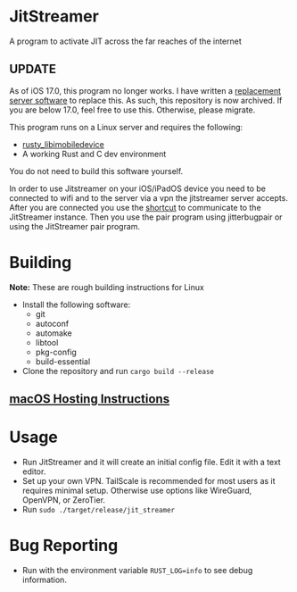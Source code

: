 # JitStreamer
A program to activate JIT across the far reaches of the internet

## UPDATE
As of iOS 17.0, this program no longer works. I have written a [replacement server software](https://github.com/jkcoxson/JitStreamer-EB) to replace this.
As such, this repository is now archived. If you are below 17.0, feel free to use this. Otherwise, please migrate.

This program runs on a Linux server and requires the following:
- [rusty_libimobiledevice](https://github.com/jkcoxson/rusty_libimobiledevice)
- A working Rust and C dev environment

You do not need to build this software yourself.

In order to use Jitstreamer on your iOS/iPadOS device you need to be connected to wifi and to the server via a vpn the jitstreamer server accepts. After you are connected you use the [shortcut](https://www.icloud.com/shortcuts/64d6dd0bbad54993a78f3691b04cca7d) to communicate to the JitStreamer instance. Then you use the pair program using jitterbugpair or using the JitStreamer pair program.

# Building
**Note:** These are rough building instructions for Linux
- Install the following software:
    - git
    - autoconf
    - automake
    - libtool
    - pkg-config
    - build-essential
- Clone the repository and run ``cargo build --release``

## [macOS Hosting Instructions](https://github.com/jkcoxson/JitStreamer/wiki/Building-and-self-hosting-on-macOS)

# Usage
- Run JitStreamer and it will create an initial config file. Edit it with a text editor.
- Set up your own VPN. TailScale is recommended for most users as it requires minimal setup. Otherwise use options like WireGuard, OpenVPN, or ZeroTier.
- Run ``sudo ./target/release/jit_streamer``

# Bug Reporting
- Run with the environment variable ``RUST_LOG=info`` to see debug information.
